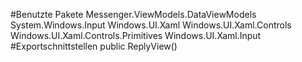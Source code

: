 #Benutzte Pakete
Messenger.ViewModels.DataViewModels
System.Windows.Input
Windows.UI.Xaml
Windows.UI.Xaml.Controls
Windows.UI.Xaml.Controls.Primitives
Windows.UI.Xaml.Input
#Exportschnittstellen
public ReplyView()

